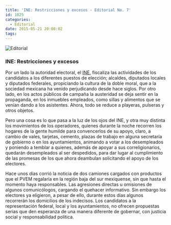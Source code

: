 ```yaml
---
title: 'INE: Restricciones y excesos - Editorial No. 7'
id: 1025
categories:
  - Editorial
date: 2015-05-21 20:00:02
tags:
---
```


![Editorial](http://www.laredsemanario.com/wp-content/uploads/2015/04/Editorial_500x100.png)

### INE: Restricciones y excesos

Por un lado la autoridad electoral, el [INE](http://www.ine.mx/), fiscaliza las actividades de los candidatos a los diferentes puestos de elección; alcaldes, diputados locales y diputados federales, propiciando la cultura de la doble moral, que a la sociedad mexicana ha venido perjudicando desde  hace siglos. Por otro lado, en los actos públicos de campaña la austeridad se deja sentir en la propaganda, en los inmuebles empleados, como sillas y alimentos que se venían dando a los asistentes. Ahora, todo se reduce a playeras, pulseras y otros objetos.

Pero una cosa es lo que pasa a la luz de los ojos del INE, y otra muy distinta los movimientos de los operadores, quienes durante la noche recorren los hogares de la gente humilde para convencerlos de su apoyo, claro, a cambio de vales, tarjetas, cemento, plazas de trabajo en alguna secretaría de gobierno o en los ayuntamientos, animando a votar a los desempleados y poniendo a temblar a quienes, además de apoyar a sus correligionarios, quedarán desempleados al ser despedidos, para dar lugar al cumplimiento de las promesas de los que ahora deambulan solicitando el apoyo de los electores.

Hace unos días corrió la noticia de dos camiones cargados con productos que el PVEM regalaría en la región baja del sur mexiquense, sin que hasta el momento haya responsables. Las agresiones directas u omisiones de algunos comunicólogos, cargando el quehacer informativo. Sin embargo los electores ya eligieron, a pesar de ello, durante estos días algunos recorrerán los domicilios de los indecisos. Los candidatos a la representación federal, local y los ayuntamientos, no ofrecen propuestas serias que den esperanza de una manera diferente de gobernar, con justicia social y responsabilidad política. 